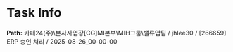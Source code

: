 # Task Info

**Path:** 카페24(주)\본사사업장\[CG]MI본부\MIH그룹\밸류업팀 / jhlee30 / [266659] ERP 승인 처리 / 2025-08-26_00-00-00

